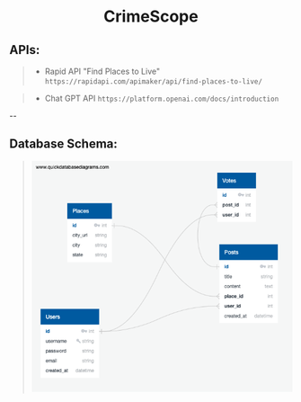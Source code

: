 # <div style="text-align:center;" >CrimeScope</div>

## APIs:

> - Rapid API "Find Places to Live" `https://rapidapi.com/apimaker/api/find-places-to-live/`

> - Chat GPT API `https://platform.openai.com/docs/introduction`

--

## Database Schema:

> <img src="static/images/QuickDBD-CrimeScope.png"/>

